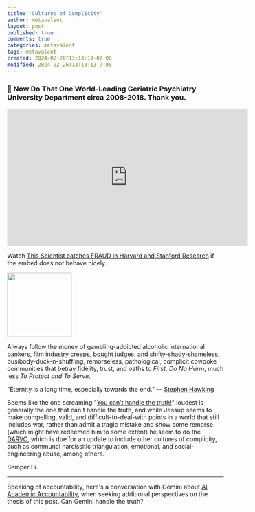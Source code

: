 ```yaml
---
title: 'Cultures of Complicity'
author: metavalent
layout: post
published: true
comments: true
categories: metavalent
tags: metavalent
created: 2024-02-26T13:13:13-07:00
modified: 2024-02-26T13:13:13-7:00
---
```


### 🙏 Now Do That One World-Leading Geriatric Psychiatry University Department circa 2008-2018. Thank you.

<!-- YouTube Player -->
<iframe id="ytplayer" type="text/html" class="center" width="560" height="320" src="https://www.youtube.com/embed/GeAPtIdb4Qs" frameborder="0"></iframe>

Watch [This Scientist catches FRAUD in Harvard and Stanford Research](https://youtu.be/GeAPtIdb4Qs) if the embed does not behave nicely.

<img src="https://metavalent.com/assets/images/Cultural.Complicity.png" width="150" height="150">

Always follow the money of gambling-addicted alcoholic international bankers, film industry creeps, bought judges, and shifty-shady-shameless, busibody-duck-n-shuffling, remorseless, pathological, complicit cowpoke communities that betray fidelity, trust, and oaths to *First, Do No Harm*, much less *To Protect and To Serve*.

“Eternity is a long time, especially towards the end.” &mdash; [Stephen Hawking](https://www.goodreads.com/quotes/508757-eternity-is-a-long-time-especially-towards-the-end)

Seems like the one screaming "[You can't handle the truth!](https://youtu.be/9FnO3igOkOk)" loudest is generally the one that can't handle the truth, and while Jessup seems to make compelling, valid, and difficult-to-deal-with points in a world that still includes war, rather than admit a tragic mistake and show some remorse (which might have redeemed him to some extent) he seem to do the [DARVO](https://gender.stanford.edu/news/youve-been-darvoed-and-you-dont-even-know-it), which is due for an update to include other cultures of complicity, such as communal narcissitic triangulation, emotional, and social-engineering abuse, among others.

Semper Fi.

---
Speaking of accountability, here's a conversation with Gemini about [AI Academic Accountability](https://metavalent.com/metavalent/2024/02/26/13-13-13-AI-Academic-Accountability.html), when seeking additional perspectives on the thesis of this post. Can Gemini handle the truth?

